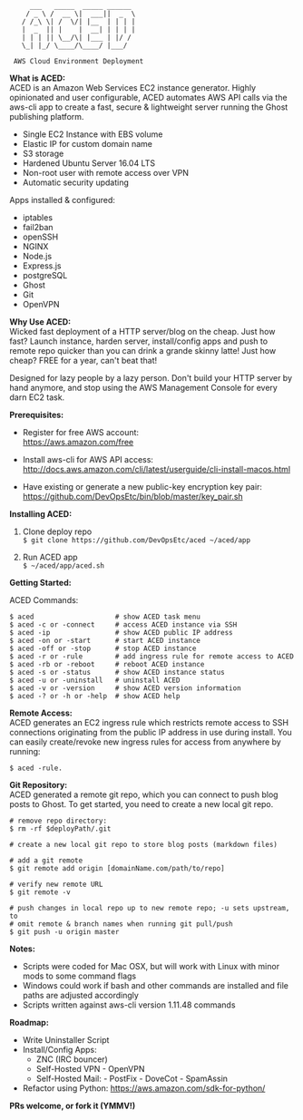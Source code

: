 ```
     ___   _____  _____ ______
    / _ \ /  __ \|  ___||  _  \
   / /_\ \| /  \/| |__  | | | |
   |  _  || |    |  __| | | | |
   | | | || \__/\| |___ | |/ /
   \_| |_/ \____/\____/ |___/

 AWS Cloud Environment Deployment

```

**What is ACED:** <br>
ACED is an Amazon Web Services EC2 instance generator. Highly opinionated and user configurable, ACED automates AWS API calls via the aws-cli app to create a fast, secure & lightweight server running the Ghost publishing platform.

- Single EC2 Instance with EBS volume
- Elastic IP for custom domain name
- S3 storage
- Hardened Ubuntu Server 16.04 LTS
- Non-root user with remote access over VPN
- Automatic security updating

Apps installed & configured:

- iptables
- fail2ban
- openSSH
- NGINX
- Node.js
- Express.js
- postgreSQL
- Ghost
- Git
- OpenVPN

**Why Use ACED:** <br>
Wicked fast deployment of a HTTP server/blog on the cheap. Just how fast? Launch instance, harden server, install/config apps and push to remote repo quicker than you can drink a grande skinny latte! Just how cheap? FREE for a year, can't beat that!

Designed for lazy people by a lazy person. Don't build your HTTP server by hand anymore, and stop using the AWS Management Console for every darn EC2 task.

**Prerequisites:** <br>
- Register for free AWS account: <br>
    https://aws.amazon.com/free

- Install aws-cli for AWS API access: <br>
    http://docs.aws.amazon.com/cli/latest/userguide/cli-install-macos.html

- Have existing or generate a new public-key encryption key pair: <br>
    https://github.com/DevOpsEtc/bin/blob/master/key_pair.sh

**Installing ACED:** <br>
1. Clone deploy repo <br>
`$ git clone https://github.com/DevOpsEtc/aced ~/aced/app`

2. Run ACED app <br>
`$ ~/aced/app/aced.sh`

**Getting Started:** <br>

ACED Commands:
```
$ aced                    # show ACED task menu
$ aced -c or -connect     # access ACED instance via SSH
$ aced -ip                # show ACED public IP address
$ aced -on or -start      # start ACED instance
$ aced -off or -stop      # stop ACED instance
$ aced -r or -rule        # add ingress rule for remote access to ACED
$ aced -rb or -reboot     # reboot ACED instance
$ aced -s or -status      # show ACED instance status
$ aced -u or -uninstall   # uninstall ACED
$ aced -v or -version     # show ACED version information
$ aced -? or -h or -help  # show ACED help
```

**Remote Access:** <br>
ACED generates an EC2 ingress rule which restricts remote access to SSH connections originating from the public IP address in use during install. You can easily create/revoke new ingress rules for access from anywhere by running:

`$ aced -rule.`

**Git Repository:** <br>
ACED generated a remote git repo, which you can connect to push blog posts to Ghost. To get started, you need to create a new local git repo.

```
# remove repo directory:
$ rm -rf $deployPath/.git

# create a new local git repo to store blog posts (markdown files)

# add a git remote
$ git remote add origin [domainName.com/path/to/repo]

# verify new remote URL
$ git remote -v               

# push changes in local repo up to new remote repo; -u sets upstream, to
# omit remote & branch names when running git pull/push
$ git push -u origin master
```

**Notes:** <br>
- Scripts were coded for Mac OSX, but will work with Linux with minor mods to some command flags
- Windows could work if bash and other commands are installed and file paths are adjusted accordingly
- Scripts written against aws-cli version 1.11.48 commands

**Roadmap:** <br>
- Write Uninstaller Script
- Install/Config Apps:
	-  ZNC (IRC bouncer)
	-  Self-Hosted VPN
      - OpenVPN
	-  Self-Hosted Mail:
      - PostFix
      - DoveCot
      - SpamAssin
- Refactor using Python: https://aws.amazon.com/sdk-for-python/

**PRs welcome, or fork it (YMMV!)**
